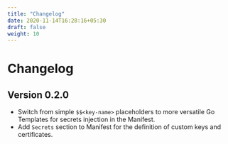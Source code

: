```yaml
---
title: "Changelog"
date: 2020-11-14T16:28:16+05:30
draft: false
weight: 10
---
```


# Changelog

## Version 0.2.0

* Switch from simple `$$<key-name>` placeholders to more versatile Go Templates for secrets injection in the Manifest.
* Add `Secrets` section to Manifest for the definition of custom keys and certificates.